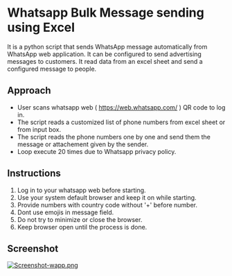 # Whatsapp Bulk Message sending using Excel
It is a python script that sends WhatsApp message automatically from WhatsApp web application. It can be configured to send advertising messages to customers. It read data from an excel sheet and send a configured message to people.

## Approach
* User scans whatsapp web ( https://web.whatsapp.com/ ) QR code to log in.
* The script reads a customized list of phone numbers from excel sheet or from input box.
* The script reads the phone numbers one by one and send them the message or attachement given by the sender. 
* Loop execute 20 times due to Whatsapp privacy policy.

## Instructions
1. Log in to your whatsapp web before starting.
2. Use your system default browser and keep it on while starting.
3. Provide numbers with country code without '+' before number.
4. Dont use emojis in message field.
5. Do not try to minimize or close the browser.
6. Keep browser open until the process is done.

## Screenshot

[![Screenshot-wapp.png](https://i.postimg.cc/XYzfD9vn/Screenshot-wapp.png)](https://postimg.cc/68C482RP)
